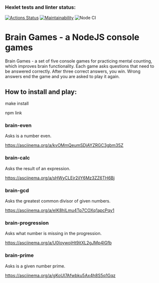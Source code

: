 ### Hexlet tests and linter status:
[![Actions Status](https://github.com/Omny/frontend-project-lvl1/workflows/hexlet-check/badge.svg)](https://github.com/Omny/frontend-project-lvl1/actions)
[![Maintainability](https://api.codeclimate.com/v1/badges/a99a88d28ad37a79dbf6/maintainability)](https://codeclimate.com/github/codeclimate/codeclimate/maintainability)
![Node CI](https://github.com/Omny/frontend-project-lvl1/actions/workflows/github-actions.yml/badge.svg)

# Brain Games - a NodeJS console games

Brain Games - a set of five console games for practicing mental counting, which improves brain functionality. Each game asks questions that need to be answered correctly. After three correct answers, you win. Wrong answers end the game and you are asked to play it again.

## How to install and play:

make install

npm link

### brain-even

Asks is a number even.

https://asciinema.org/a/kvOMmQeumSDjAYZRGC3gbm35Z

### brain-calc

Asks the result of an expression.

https://asciinema.org/a/sHWyCLEjr2iIY6Mz3ZZ6TH6Bj

### brain-gcd

Asks the greatest common divisor of given numbers.

https://asciinema.org/a/eIK8hlLmu4Tp7COXq1apcPqy1

### brain-progression

Asks what number is missing in the progression.

https://asciinema.org/a/U0IoywojHt9itXL2gJMp4IGfb

### brain-prime

Asks is a given number prime.

https://asciinema.org/a/gKoUI7Afwbku5Ax4h8S5q1Gqz
